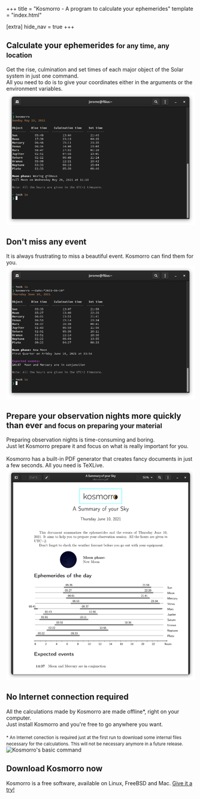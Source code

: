 +++
title = "Kosmorro - A program to calculate your ephemerides"
template = "index.html"

[extra]
hide_nav = true
+++

## Calculate your ephemerides <small>for any time, any location</small>

<div class="feature">
    <span class="explain">
        Get the rise, culmination and set times of each major object of the Solar system in just one command.<br />
        All you need to do is to give your coordinates either in the arguments or the environment variables.
    </span>
    <span class="screenshot">
        <img src="/img/screenshots/terminal/basic-command.png" alt="Kosmorro's basic command" />
    </span>
</div>

## Don't miss any event

<div class="feature">
    <span class="explain">
        It is always frustrating to miss a beautiful event. Kosmorro can find them for you.
    </span>
    <span class="screenshot">
        <img src="/img/screenshots/terminal/events-detection.png" alt="Kosmorro's basic command" />
    </span>
</div>

## Prepare your observation nights more quickly than ever <small>and focus on preparing your material</small>

<div class="feature">
    <span class="explain">
        Preparing observation nights is time-consuming and boring.<br />
        Just let Kosmorro prepare it and focus on what is really important for you.<br /><br />
        Kosmorro has a built-in PDF generator that creates fancy documents in just a few seconds. All you need is TeXLive.
    </span>
    <span class="screenshot">
        <img src="/img/screenshots/output-pdf.png" alt="Kosmorro's basic command" />
    </span>
</div>

## No Internet connection required

<div class="feature">
    <span class="explain">
        All the calculations made by Kosmorro are made offline*, right on your computer.<br />
        Just install Kosmorro and you're free to go anywhere you want.<br /><br />
        <small>* An Internet conection is required just at the first run to download some internal files necessary for the calculations. This will not be necessary anymore in a future release.</small>
    </span>
    <span class="screenshot">
        <img src="/img/svg/offline.svg" alt="Kosmorro's basic command" style="max-height: 256px" />
    </span>
</div>

<section class="download">
    <h2>Download Kosmorro now</h2>
    <p>Kosmorro is a free software, available on Linux, FreeBSD and Mac. <a href="/download/cli">Give it a try!</a></p>
</section>